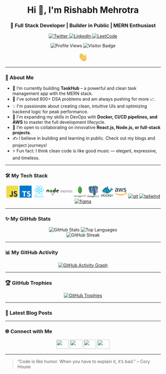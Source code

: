 <h1 align="center">Hi 👋, I'm Rishabh Mehrotra</h1>
<h3 align="center">🚀 Full Stack Developer | Builder in Public | MERN Enthusiast</h3>

<p align="center">
  <a href="https://twitter.com/hey__rishabh_">
    <img src="https://img.shields.io/twitter/follow/hey__rishabh_?logo=twitter&style=for-the-badge" alt="Twitter"/>
  </a>
  <a href="https://www.linkedin.com/in/rishabhmehrotra11/">
    <img src="https://img.shields.io/badge/LinkedIn-blue?style=for-the-badge&logo=linkedin" alt="LinkedIn"/>
  </a>
  <a href="https://leetcode.com/u/mehrotrarishabh100/">
    <img src="https://img.shields.io/badge/Leetcode-FFA116?style=for-the-badge&logo=leetcode&logoColor=black" alt="LeetCode"/>
  </a>
</p>

<p align="center">
  <img src="https://komarev.com/ghpvc/?username=rish2311&label=Profile%20Views&color=0e75b6&style=flat-square" alt="Profile Views"/>
  <img src="https://visitor-badge.laobi.icu/badge?page_id=rish2311.rish2311" alt="Visitor Badge"/>
</p>

<p align="center">
  <img src="https://raw.githubusercontent.com/ABSphreak/ABSphreak/master/gifs/Hi.gif" width="30px" />
</p>

---

### 🧠 About Me
- 🔭 I’m currently building **TaskHub** – a powerful and clean task management app with the MERN stack.
- 🎯 I've solved 800+ DSA problems and am always pushing for more 📈.
- 💡 I'm passionate about creating clean, intuitive UIs and optimizing backend logic for peak performance.
- 🌱 I'm expanding my skills in DevOps with **Docker, CI/CD pipelines, and AWS** to master the full development lifecycle.
- 👯 I’m open to collaborating on innovative **React.js, Node.js, or full-stack projects**.
- ✍️ I believe in building and learning in public. Check out my blogs and project journeys!
- ⚡ Fun fact: I think clean code is like good music — elegant, expressive, and timeless.

---

### 🛠️ My Tech Stack
<p align="center">
  <a href="https://developer.mozilla.org/en-US/docs/Web/JavaScript" target="_blank" rel="noreferrer"><img src="https://raw.githubusercontent.com/devicons/devicon/master/icons/javascript/javascript-original.svg" alt="javascript" width="40" height="40"/></a>
  <a href="https://www.typescriptlang.org/" target="_blank" rel="noreferrer"><img src="https://raw.githubusercontent.com/devicons/devicon/master/icons/typescript/typescript-original.svg" alt="typescript" width="40" height="40"/></a>
  <a href="https://reactjs.org/" target="_blank" rel="noreferrer"><img src="https://raw.githubusercontent.com/devicons/devicon/master/icons/react/react-original-wordmark.svg" alt="react" width="40" height="40"/></a>
  <a href="https://nodejs.org" target="_blank" rel="noreferrer"><img src="https://raw.githubusercontent.com/devicons/devicon/master/icons/nodejs/nodejs-original-wordmark.svg" alt="nodejs" width="40" height="40"/></a>
  <a href="https://expressjs.com" target="_blank" rel="noreferrer"><img src="https://raw.githubusercontent.com/devicons/devicon/master/icons/express/express-original-wordmark.svg" alt="express" width="40" height="40"/></a>
  <a href="https://www.mongodb.com/" target="_blank" rel="noreferrer"><img src="https://raw.githubusercontent.com/devicons/devicon/master/icons/mongodb/mongodb-original-wordmark.svg" alt="mongodb" width="40" height="40"/></a>
  <a href="https://www.postgresql.org" target="_blank" rel="noreferrer"><img src="https://raw.githubusercontent.com/devicons/devicon/master/icons/postgresql/postgresql-original-wordmark.svg" alt="postgresql" width="40" height="40"/></a>
  <a href="https://www.docker.com/" target="_blank" rel="noreferrer"><img src="https://raw.githubusercontent.com/devicons/devicon/master/icons/docker/docker-original-wordmark.svg" alt="docker" width="40" height="40"/></a>
  <a href="https://aws.amazon.com" target="_blank" rel="noreferrer"><img src="https://raw.githubusercontent.com/devicons/devicon/master/icons/amazonwebservices/amazonwebservices-original-wordmark.svg" alt="aws" width="40" height="40"/></a>
  <a href="https://git-scm.com/" target="_blank" rel="noreferrer"><img src="https://www.vectorlogo.zone/logos/git-scm/git-scm-icon.svg" alt="git" width="40" height="40"/></a>
  <a href="https://tailwindcss.com/" target="_blank" rel="noreferrer"><img src="https://www.vectorlogo.zone/logos/tailwindcss/tailwindcss-icon.svg" alt="tailwind" width="40" height="40"/></a>
  <a href="https://www.figma.com/" target="_blank" rel="noreferrer"><img src="https://www.vectorlogo.zone/logos/figma/figma-icon.svg" alt="figma" width="40" height="40"/></a>
</p>

---

### ✨ My GitHub Stats

<p align="center">
  <img src="https://github-readme-stats.vercel.app/api?username=rish2311&show_icons=true&locale=en&theme=gruvbox&card_width=450" alt="GitHub Stats"/>
  <img src="https://github-readme-stats.vercel.app/api/top-langs?username=rish2311&show_icons=true&locale=en&layout=compact&theme=gruvbox" alt="Top Languages"/>
  <br/>
  <img src="https://github-readme-streak-stats.herokuapp.com/?user=rish2311&theme=gruvbox&hide_border=true" alt="GitHub Streak"/>
</p>

---

### 📊 My GitHub Activity

<p align="center">
  <a href="https://github.com/rish2311">
    <img src="https://github-readme-activity-graph.cyclic.app/graph?username=rish2311&theme=react-dark&hide_border=true" alt="GitHub Activity Graph"/>
  </a>
</p>

---

### 🏆 GitHub Trophies

<p align="center">
  <a href="https://github.com/ryo-ma/github-profile-trophy">
    <img src="https://github-profile-trophy.vercel.app/?username=rish2311&theme=gruvbox&no-bg=true&no-frame=true&row=1&column=7" alt="GitHub Trophies"/>
  </a>
</p>

---

### 🧾 Latest Blog Posts
---

### 🌐 Connect with Me
<p align="center">
  <a href="https://dev.to/imrishabh23" target="blank"><img src="https://raw.githubusercontent.com/rahuldkjain/github-profile-readme-generator/master/src/images/icons/Social/devto.svg" height="30" width="40" /></a>
  <a href="https://twitter.com/hey__rishabh_" target="blank"><img src="https://raw.githubusercontent.com/rahuldkjain/github-profile-readme-generator/master/src/images/icons/Social/twitter.svg" height="30" width="40" /></a>
  <a href="https://www.linkedin.com/in/rishabhmehrotra11/" target="blank"><img src="https://raw.githubusercontent.com/rahuldkjain/github-profile-readme-generator/master/src/images/icons/Social/linked-in-alt.svg" height="30" width="40" /></a>
  <a href="https://medium.com/@mehrotrarishabh100" target="blank"><img src="https://raw.githubusercontent.com/rahuldkjain/github-profile-readme-generator/master/src/images/icons/Social/medium.svg" height="30" width="40" /></a>
</p>

---

> “Code is like humor. When you have to explain it, it’s bad.” – Cory House

